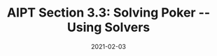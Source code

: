 ---
title: "AIPT Section 3.3: Solving Poker -- Using Solvers"
date: 2021-02-03
sidebar:
  nav: "nav"
toc: true
toc_sticky: true
toc_label: "TOC"
author_profile: false
---